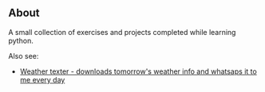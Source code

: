 ## About

A small collection of exercises and projects completed while learning python.

Also see:
* [Weather texter - downloads tomorrow's weather info and whatsaps it to me every day](https://github.com/joembis/weather_texter)
